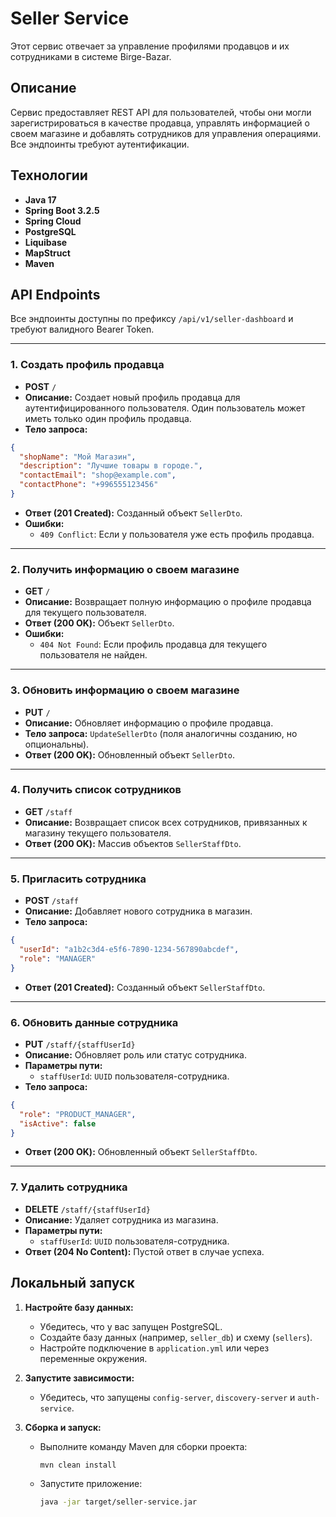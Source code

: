 # Seller Service

Этот сервис отвечает за управление профилями продавцов и их сотрудниками в системе Birge-Bazar.

## Описание

Сервис предоставляет REST API для пользователей, чтобы они могли зарегистрироваться в качестве продавца, управлять информацией о своем магазине и добавлять сотрудников для управления операциями. Все эндпоинты требуют аутентификации.

## Технологии

*   **Java 17**
*   **Spring Boot 3.2.5**
*   **Spring Cloud**
*   **PostgreSQL**
*   **Liquibase**
*   **MapStruct**
*   **Maven**

## API Endpoints

Все эндпоинты доступны по префиксу `/api/v1/seller-dashboard` и требуют валидного Bearer Token.

---

### 1. Создать профиль продавца

*   **POST** `/`
*   **Описание:** Создает новый профиль продавца для аутентифицированного пользователя. Один пользователь может иметь только один профиль продавца.
*   **Тело запроса:**

```json
{
  "shopName": "Мой Магазин",
  "description": "Лучшие товары в городе.",
  "contactEmail": "shop@example.com",
  "contactPhone": "+996555123456"
}
```

*   **Ответ (201 Created):** Созданный объект `SellerDto`.
*   **Ошибки:**
    *   `409 Conflict`: Если у пользователя уже есть профиль продавца.

---

### 2. Получить информацию о своем магазине

*   **GET** `/`
*   **Описание:** Возвращает полную информацию о профиле продавца для текущего пользователя.
*   **Ответ (200 OK):** Объект `SellerDto`.
*   **Ошибки:**
    *   `404 Not Found`: Если профиль продавца для текущего пользователя не найден.

---

### 3. Обновить информацию о своем магазине

*   **PUT** `/`
*   **Описание:** Обновляет информацию о профиле продавца.
*   **Тело запроса:** `UpdateSellerDto` (поля аналогичны созданию, но опциональны).
*   **Ответ (200 OK):** Обновленный объект `SellerDto`.

---

### 4. Получить список сотрудников

*   **GET** `/staff`
*   **Описание:** Возвращает список всех сотрудников, привязанных к магазину текущего пользователя.
*   **Ответ (200 OK):** Массив объектов `SellerStaffDto`.

---

### 5. Пригласить сотрудника

*   **POST** `/staff`
*   **Описание:** Добавляет нового сотрудника в магазин.
*   **Тело запроса:**

```json
{
  "userId": "a1b2c3d4-e5f6-7890-1234-567890abcdef",
  "role": "MANAGER"
}
```

*   **Ответ (201 Created):** Созданный объект `SellerStaffDto`.

---

### 6. Обновить данные сотрудника

*   **PUT** `/staff/{staffUserId}`
*   **Описание:** Обновляет роль или статус сотрудника.
*   **Параметры пути:**
    *   `staffUserId`: `UUID` пользователя-сотрудника.
*   **Тело запроса:**
```json
{
  "role": "PRODUCT_MANAGER",
  "isActive": false
}
```
*   **Ответ (200 OK):** Обновленный объект `SellerStaffDto`.

---

### 7. Удалить сотрудника

*   **DELETE** `/staff/{staffUserId}`
*   **Описание:** Удаляет сотрудника из магазина.
*   **Параметры пути:**
    *   `staffUserId`: `UUID` пользователя-сотрудника.
*   **Ответ (204 No Content):** Пустой ответ в случае успеха.

## Локальный запуск

1.  **Настройте базу данных:**
    *   Убедитесь, что у вас запущен PostgreSQL.
    *   Создайте базу данных (например, `seller_db`) и схему (`sellers`).
    *   Настройте подключение в `application.yml` или через переменные окружения.

2.  **Запустите зависимости:**
    *   Убедитесь, что запущены `config-server`, `discovery-server` и `auth-service`.

3.  **Сборка и запуск:**
    *   Выполните команду Maven для сборки проекта:
        ```bash
        mvn clean install
        ```
    *   Запустите приложение:
        ```bash
        java -jar target/seller-service.jar
        ```